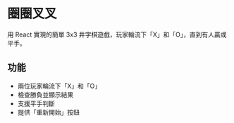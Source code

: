 # 圈圈叉叉

用 React 實現的簡單 3x3 井字棋遊戲，玩家輪流下「X」和「O」，直到有人贏或平手。

## 功能

- 兩位玩家輪流下「X」和「O」
- 檢查勝負並顯示結果
- 支援平手判斷
- 提供「重新開始」按鈕